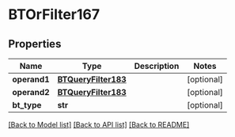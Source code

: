 # BTOrFilter167

## Properties
Name | Type | Description | Notes
------------ | ------------- | ------------- | -------------
**operand1** | [**BTQueryFilter183**](BTQueryFilter183.md) |  | [optional] 
**operand2** | [**BTQueryFilter183**](BTQueryFilter183.md) |  | [optional] 
**bt_type** | **str** |  | [optional] 

[[Back to Model list]](../README.md#documentation-for-models) [[Back to API list]](../README.md#documentation-for-api-endpoints) [[Back to README]](../README.md)


